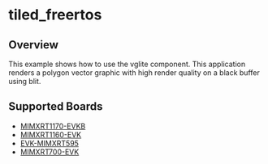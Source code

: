 # tiled_freertos

## Overview

This example shows how to use the vglite component. This application renders a
polygon vector graphic with high render quality on a black buffer using blit.

## Supported Boards
- [MIMXRT1170-EVKB](../../_boards/evkbmimxrt1170/vglite_examples/tiled_freertos/example_board_readme.md)
- [MIMXRT1160-EVK](../../_boards/evkmimxrt1160/vglite_examples/tiled_freertos/example_board_readme.md)
- [EVK-MIMXRT595](../../_boards/evkmimxrt595/vglite_examples/tiled_freertos/example_board_readme.md)
- [MIMXRT700-EVK](../../_boards/mimxrt700evk/vglite_examples/tiled_freertos/example_board_readme.md)
